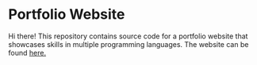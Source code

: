 # Portfolio Website
Hi there! This repository contains source code for a portfolio website that showcases skills in multiple programming languages. The website can be found <a href="https://bryanlais.github.io"> here. </a>
